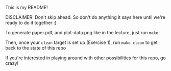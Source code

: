 This is my README!

DISCLAIMER: Don't skip ahead. So don't do anything it says here until we're ready to do it together :)

To generate paper.pdf, and plot-data.png like in the lecture, just run `make`

Then, once your `clean` target is set up (Exercise 1), run `make clean` to get back to the state of this repo

If you're interested in playing around with other possibilities for this repo, go crazy!
